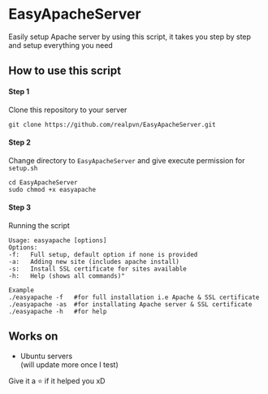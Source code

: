 # EasyApacheServer
Easily setup Apache server by using this script, it takes you step by step and setup everything you need

## How to use this script
#### Step 1
Clone this repository to your server  
```
git clone https://github.com/realpvn/EasyApacheServer.git
```

#### Step 2
Change directory to `EasyApacheServer` and give execute permission for `setup.sh`  
```
cd EasyApacheServer
sudo chmod +x easyapache
```

#### Step 3
Running the script
```
Usage: easyapache [options]
Options:
-f:   Full setup, default option if none is provided
-a:   Adding new site (includes apache install)
-s:   Install SSL certificate for sites available
-h:   Help (shows all commands)"

Example
./easyapache -f   #for full installation i.e Apache & SSL certificate
./easyapache -as  #for installating Apache server & SSL certificate
./easyapache -h   #for help
```


## Works on
- Ubuntu servers  
(will update more once I test)

Give it a ⭐ if it helped you xD
